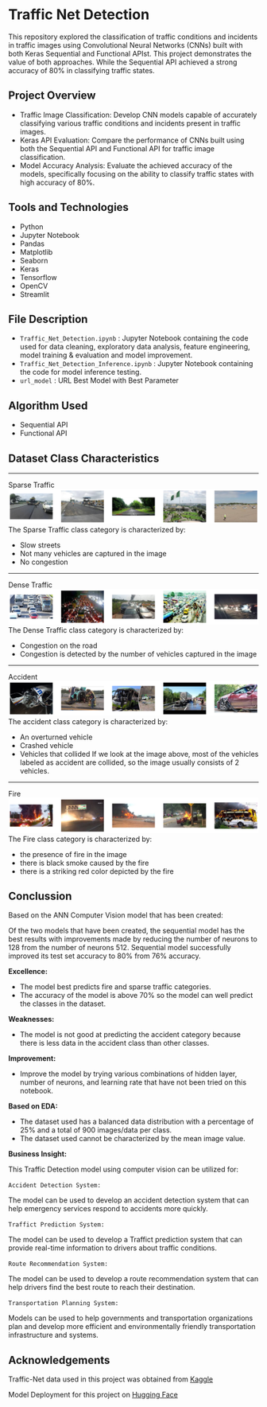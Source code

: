 # Traffic Net Detection

This repository explored the classification of traffic conditions and incidents in traffic images using Convolutional Neural Networks (CNNs) built with both Keras Sequential and Functional APIst. This project demonstrates the value of both approaches. While the Sequential API achieved a strong accuracy of 80% in classifying traffic states.

## Project Overview
- Traffic Image Classification: Develop CNN models capable of accurately classifying various traffic conditions and incidents present in traffic images.
- Keras API Evaluation: Compare the performance of CNNs built using both the Sequential API and Functional API for traffic image classification.
- Model Accuracy Analysis: Evaluate the achieved accuracy of the models, specifically focusing on the ability to classify traffic states with high accuracy of 80%.

## Tools and Technologies
- Python
- Jupyter Notebook
- Pandas
- Matplotlib
- Seaborn
- Keras
- Tensorflow
- OpenCV
- Streamlit

## File Description
- `Traffic_Net_Detection.ipynb` : Jupyter Notebook containing the code used for data cleaning, exploratory data analysis, feature engineering, model training & evaluation and model improvement.
- `Traffic_Net_Detection_Inference.ipynb` : Jupyter Notebook containing the code for model inference testing.
- `url_model` : URL Best Model with Best Parameter

## Algorithm Used
- Sequential API
- Functional API

## Dataset Class Characteristics
---
Sparse Traffic
![Sparse Traffic](./images/sparse.png)
The Sparse Traffic class category is characterized by:
- Slow streets
- Not many vehicles are captured in the image
- No congestion
---
Dense Traffic
![Dense Traffic](./images/dense.png)
The Dense Traffic class category is characterized by:
- Congestion on the road
- Congestion is detected by the number of vehicles captured in the image
---
Accident
![Accident](./images/accident.png)
The accident class category is characterized by:
- An overturned vehicle
- Crashed vehicle
- Vehicles that collided
If we look at the image above, most of the vehicles labeled as accident are collided, so the image usually consists of 2 vehicles.
---
Fire
![Fire](./images/fire.png)
The Fire class category is characterized by:
- the presence of fire in the image
- there is black smoke caused by the fire
- there is a striking red color depicted by the fire

## Conclussion
Based on the ANN Computer Vision model that has been created:

Of the two models that have been created, the sequential model has the best results with improvements made by reducing the number of neurons to 128 from the number of neurons 512. Sequential model successfully improved its test set accuracy to 80% from 76% accuracy.

**Excellence:**
- The model best predicts fire and sparse traffic categories.
- The accuracy of the model is above 70% so the model can well predict the classes in the dataset.

**Weaknesses:**
- The model is not good at predicting the accident category because there is less data in the accident class than other classes.

**Improvement:**
- Improve the model by trying various combinations of hidden layer, number of neurons, and learning rate that have not been tried on this notebook.

**Based on EDA:**
- The dataset used has a balanced data distribution with a percentage of 25% and a total of 900 images/data per class.
- The dataset used cannot be characterized by the mean image value.

**Business Insight:**

This Traffic Detection model using computer vision can be utilized for:

`Accident Detection System:` 

The model can be used to develop an accident detection system that can help emergency services respond to accidents more quickly.

`Traffict Prediction System:` 

The model can be used to develop a Traffict prediction system that can provide real-time information to drivers about traffic conditions.

`Route Recommendation System:`

The model can be used to develop a route recommendation system that can help drivers find the best route to reach their destination.

`Transportation Planning System:` 

Models can be used to help governments and transportation organizations plan and develop more efficient and environmentally friendly transportation infrastructure and systems.


## Acknowledgements
Traffic-Net data used in this project was obtained from [Kaggle](https://www.kaggle.com/datasets/umairshahpirzada/traffic-net/data)

Model Deployment for this project on [Hugging Face](https://huggingface.co/spaces/ghtyas/TrafficnetCNN)
